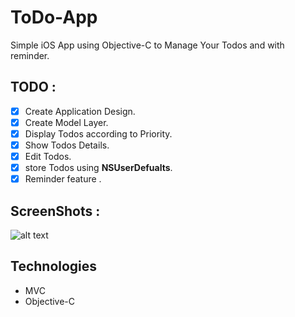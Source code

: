 # ToDo-App
Simple iOS App using Objective-C to Manage Your Todos and with reminder.
## TODO :
- [X] Create Application Design.
- [X] Create Model Layer.
- [X] Display Todos according to Priority.
- [X] Show Todos Details.
- [X] Edit Todos.
- [X] store Todos using **NSUserDefualts**.
- [X] Reminder feature .

## ScreenShots :
![alt text](https://github.com/mahmoudmorsy201/ToDo-App/blob/main/ToDoProject/ScreenShots/ToDoApp.png)

## Technologies
* MVC
* Objective-C
